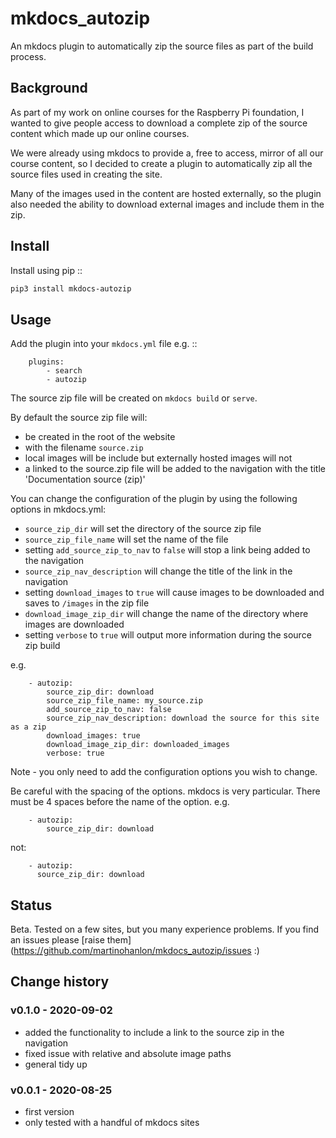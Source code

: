 # mkdocs_autozip

An mkdocs plugin to automatically zip the source files as part of the build process.

## Background

As part of my work on online courses for the Raspberry Pi foundation, I wanted to give people access to download a complete zip of the source content which made up our online courses.

We were already using mkdocs to provide a, free to access, mirror of all our course content, so I decided to create a plugin to automatically zip all the source files used in creating the site.

Many of the images used in the content are hosted externally, so the plugin also needed the ability to download external images and include them in the zip.

## Install

Install using pip ::

```bash
pip3 install mkdocs-autozip
```

## Usage

Add the plugin into your `mkdocs.yml` file e.g. ::

```
    plugins:
        - search
        - autozip
```

The source zip file will be created on `mkdocs build` or `serve`.

By default the source zip file will:

+ be created in the root of the website 
+ with the filename `source.zip`
+ local images will be include but externally hosted images will not
+ a linked to the source.zip file will be added to the navigation with the title 'Documentation source (zip)'

You can change the configuration of the plugin by using the following options in mkdocs.yml:

+ `source_zip_dir` will set the directory of the source zip file 
+ `source_zip_file_name` will set the name of the file
+ setting `add_source_zip_to_nav` to `false` will stop a link being added to the navigation
+ `source_zip_nav_description` will change the title of the link in the navigation
+ setting `download_images` to `true` will cause images to be downloaded and saves to `/images` in the zip file
+ `download_image_zip_dir` will change the name of the directory where images are downloaded
+ setting `verbose` to `true` will output  more information during the source zip build

e.g.

```
    - autozip:
        source_zip_dir: download
        source_zip_file_name: my_source.zip
        add_source_zip_to_nav: false
        source_zip_nav_description: download the source for this site as a zip
        download_images: true
        download_image_zip_dir: downloaded_images
        verbose: true
```


Note - you only need to add the configuration options you wish to change. 

Be careful with the spacing of the options. mkdocs is very particular. There must be 4 spaces before the name of the option. e.g.

```
    - autozip:
        source_zip_dir: download
```

not:

```
    - autozip:
      source_zip_dir: download
```

## Status

Beta. Tested on a few sites, but you many experience problems. If you find an issues please [raise them](https://github.com/martinohanlon/mkdocs_autozip/issues :)

## Change history

### v0.1.0 - 2020-09-02

+ added the functionality to include a link to the source zip in the navigation
+ fixed issue with relative and absolute image paths
+ general tidy up

### v0.0.1 - 2020-08-25

+ first version
+ only tested with a handful of mkdocs sites

